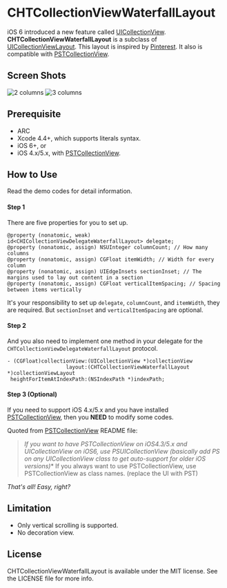 CHTCollectionViewWaterfallLayout
===============================

iOS 6 introduced a new feature called [UICollectionView]. **CHTCollectionViewWaterfallLayout** is a subclass of [UICollectionViewLayout].
This layout is inspired by [Pinterest]. It also is compatible with [PSTCollectionView].

Screen Shots
------------
![2 columns](https://raw.github.com/chiahsien/UICollectionViewWaterfallLayout/master/Screenshots/2-columns.png)
![3 columns](https://raw.github.com/chiahsien/UICollectionViewWaterfallLayout/master/Screenshots/3-columns.png)

Prerequisite
------------
* ARC
* Xcode 4.4+, which supports literals syntax.
* iOS 6+, or
* iOS 4.x/5.x, with [PSTCollectionView].

How to Use
----------
Read the demo codes for detail information.

#### Step 1
There are five properties for you to set up.

``` objc
@property (nonatomic, weak) id<CHICollectionViewDelegateWaterfallLayout> delegate;
@property (nonatomic, assign) NSUInteger columnCount; // How many columns
@property (nonatomic, assign) CGFloat itemWidth; // Width for every column
@property (nonatomic, assign) UIEdgeInsets sectionInset; // The margins used to lay out content in a section
@property (nonatomic, assign) CGFloat verticalItemSpacing; // Spacing between items vertically
```

It's your responsibility to set up `delegate`, `columnCount`, and `itemWidth`, they are required. But `sectionInset` and `verticalItemSpacing` are optional.

#### Step 2
And you also need to implement one method in your delegate for the `CHTCollectionViewDelegateWaterfallLayout` protocol.

``` objc
- (CGFloat)collectionView:(UICollectionView *)collectionView
                   layout:(CHTCollectionViewWaterfallLayout *)collectionViewLayout
 heightForItemAtIndexPath:(NSIndexPath *)indexPath;
```

#### Step 3 (Optional)
If you need to support iOS 4.x/5.x and you have installed [PSTCollectionView], then you **NEED** to modify some codes.

Quoted from [PSTCollectionView] README file:
> **If you want to have PSTCollectionView on iOS4.3/5.x and UICollectionView on iOS6, use PSUICollectionView (basically add PS on any UICollectionView* class to get auto-support for older iOS versions)**
> If you always want to use PSTCollectionView, use PSTCollectionView as class names. (replace the UI with PST)

*That's all! Easy, right?*

Limitation
----------
* Only vertical scrolling is supported.
* No decoration view.

License
-------
CHTCollectionViewWaterfallLayout is available under the MIT license. See the LICENSE file for more info.


[UICollectionView]: http://developer.apple.com/library/ios/#documentation/uikit/reference/UICollectionView_class/Reference/Reference.html
[UICollectionViewLayout]: http://developer.apple.com/library/ios/#documentation/uikit/reference/UICollectionViewLayout_class/Reference/Reference.html
[Pinterest]: http://pinterest.com/
[PSTCollectionView]: https://github.com/steipete/PSTCollectionView
